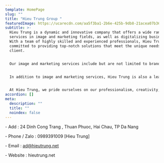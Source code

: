 ```yaml
---
template: HomePage
slug: ""
title: "Hieu Trung Group "
featuredImage: https://ucarecdn.com/aa5f3ba1-2b6e-425b-9db8-21acea07b367/
subtitle: >-
  Hieu Trung is a dynamic and innovative company that offers a wide range of
  services in image and marketing fields, as well as digitalizing businesses.
  With a team of highly skilled and experienced professionals, Hieu Trung is
  committed to providing top-notch solutions that meet the unique needs of each
  client.


  Our image and marketing services include but are not limited to branding, graphic design, photography, videography, social media management, and content creation. We work closely with our clients to ensure that their brand message is effectively communicated to their target audience, helping them to stand out in a crowded market.


  In addition to image and marketing services, Hieu Trung is also a leader in digitalizing businesses. We help businesses of all sizes to adapt to the digital age by developing custom software solutions, creating e-commerce platforms, and optimizing websites for search engines. Our digitalization services enable businesses to streamline their operations, improve their customer experience, and increase their revenue.


  At Hieu Trung, we pride ourselves on our professionalism, creativity, and commitment to excellence. We strive to exceed our clients' expectations, delivering results that help them to achieve their business goals. Contact us today to learn more about how Hieu Trung can help your business succeed.
accordion: []
meta:
  description: ""
  title: ""
  noindex: false
---
```

\- Add : 24 Dinh Cong Trang , Thuan Phuoc, Hai Chau, TP Da Nang

\- Phone / Zalo : 0989391009 \[Hieu Trung]

\- Email : ad@hieutrung.net

\- Website : hieutrung.net